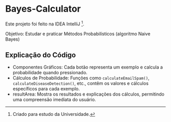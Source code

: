 # Bayes-Calculator

Este projeto foi feito na IDEA IntelliJ [^1].

Objetivo: Estudar e praticar Métodos Probabilísticos (algoritmo Naive Bayes)

## Explicação do Código

- Componentes Gráficos: Cada botão representa um exemplo e calcula a probabilidade quando pressionado.
- Cálculos de Probabilidade: Funções como `calculateEmailSpam()`, `calculateDiseaseDetection()`, etc., contêm os valores e cálculos específicos para cada exemplo.
- resultArea: Mostra os resultados e explicações dos cálculos, permitindo uma compreensão imediata do usuário.

[^1]: Criado para estudo da Universidade.
